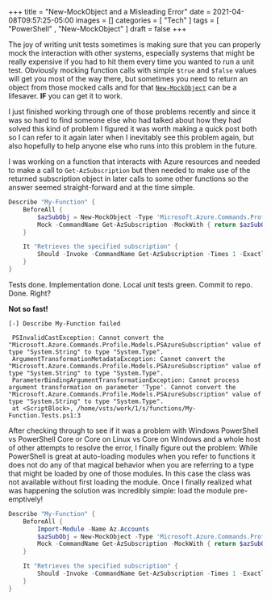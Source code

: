 +++
title = "New-MockObject and a Misleading Error"
date = 2021-04-08T09:57:25-05:00
images = []
categories = [ "Tech" ]
tags = [ "PowerShell" , "New-MockObject" ]
draft = false
+++

The joy of writing unit tests sometimes is making sure that you can properly mock the interaction with other systems, especially systems that might be really expensive if you had to hit them every time you wanted to run a unit test. Obviously mocking function calls with simple `$true` and `$false` values will get you most of the way there, but sometimes you need to return an object from those mocked calls and for that [`New-MockObject`](https://pester-docs.netlify.app/docs/commands/New-MockObject) can be a lifesaver. **IF** you can get it to work.

I just finished working through one of those problems recently and since it was so hard to find someone else who had talked about how they had solved this kind of problem I figured it was worth making a quick post both so I can refer to it again later when I inevitably see this problem again, but also hopefully to help anyone else who runs into this problem in the future.

I was working on a function that interacts with Azure resources and needed to make a call to `Get-AzSubscription` but then needed to make use of the returned subscription object in later calls to some other functions so the answer seemed straight-forward and at the time simple.
```powershell
Describe "My-Function" {
    BeforeAll {
        $azSubObj = New-MockObject -Type 'Microsoft.Azure.Commands.Profile.Models.PSAzureSubscription'
        Mock -CommandName Get-AzSubscription -MockWith { return $azSubObj }
    }

    It "Retrieves the specified subscription" {
        Should -Invoke -CommandName Get-AzSubscription -Times 1 -Exactly
    }
}
```

Tests done. Implementation done. Local unit tests green. Commit to repo. Done. Right?

**Not so fast!**

```
[-] Describe My-Function failed

 PSInvalidCastException: Cannot convert the "Microsoft.Azure.Commands.Profile.Models.PSAzureSubscription" value of type "System.String" to type "System.Type".
 ArgumentTransformationMetadataException: Cannot convert the "Microsoft.Azure.Commands.Profile.Models.PSAzureSubscription" value of type "System.String" to type "System.Type".
 ParameterBindingArgumentTransformationException: Cannot process argument transformation on parameter 'Type'. Cannot convert the "Microsoft.Azure.Commands.Profile.Models.PSAzureSubscription" value of type "System.String" to type "System.Type".
 at <ScriptBlock>, /home/vsts/work/1/s/functions/My-Function.Tests.ps1:3

```

After checking through to see if it was a problem with Windows PowerShell vs PowerShell Core or Core on Linux vs Core on Windows and a whole host of other attempts to resolve the error, I finally figure out the problem: While PowerShell is great at auto-loading modules when you refer to functions it does not do any of that magical behavior when you are referring to a type that might be loaded by one of those modules. In this case the class was not available without first loading the module. Once I finally realized what was happening the solution was incredibly simple: load the module pre-emptively!

```powershell
Describe "My-Function" {
    BeforeAll {
        Import-Module -Name Az.Accounts
        $azSubObj = New-MockObject -Type 'Microsoft.Azure.Commands.Profile.Models.PSAzureSubscription'
        Mock -CommandName Get-AzSubscription -MockWith { return $azSubObj }
    }

    It "Retrieves the specified subscription" {
        Should -Invoke -CommandName Get-AzSubscription -Times 1 -Exactly
    }
}
```
